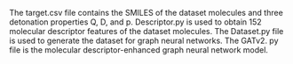 The target.csv file contains the SMILES of the dataset molecules and three detonation properties Q, D, and p.
Descriptor.py is used to obtain 152 molecular descriptor features of the dataset molecules.
The Dataset.py file is used to generate the dataset for graph neural networks.
The GATv2. py file is the molecular descriptor-enhanced graph neural network model.
